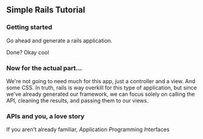 ## Simple Rails Tutorial

### Getting started

Go ahead and generate a rails application.

Done? Okay cool

### Now for the actual part...

We're not going to need much for this app, just a controller and a view. And some CSS. In truth, rails is way overkill for this type of application, but since we've already generated our framework, we can focus solely on calling the API, cleaning the results, and passing them to our views.

### APIs and you, a love story

If you aren't already familiar, *A*pplication *P*rogramming *I*nterfaces 
